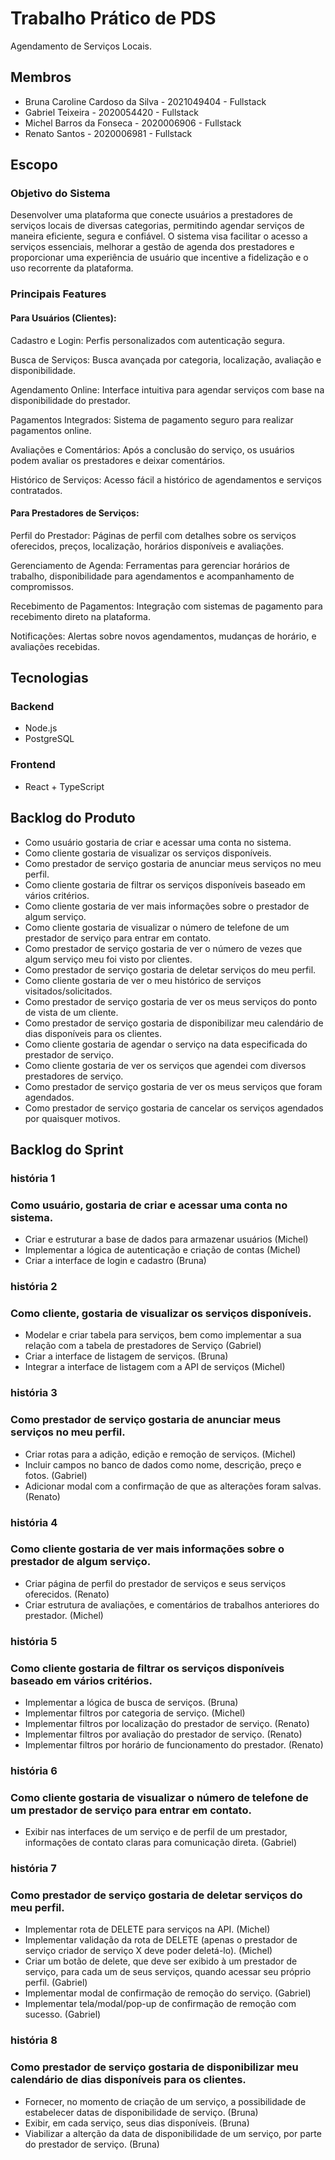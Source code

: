 
# Trabalho Prático de PDS

Agendamento de Serviços Locais.

## Membros
- Bruna Caroline Cardoso da Silva - 2021049404 - Fullstack
- Gabriel Teixeira - 2020054420 - Fullstack
- Michel Barros da Fonseca - 2020006906 - Fullstack
- Renato Santos - 2020006981 - Fullstack

## Escopo

### Objetivo do Sistema

Desenvolver uma plataforma que conecte usuários a prestadores de serviços locais de diversas categorias, permitindo agendar serviços de maneira eficiente, segura e confiável. O sistema visa facilitar o acesso a serviços essenciais, melhorar a gestão de agenda dos prestadores e proporcionar uma experiência de usuário que incentive a fidelização e o uso recorrente da plataforma.

### Principais Features
#### Para Usuários (Clientes):
Cadastro e Login: Perfis personalizados com autenticação segura.

Busca de Serviços: Busca avançada por categoria, localização, avaliação e disponibilidade.

Agendamento Online: Interface intuitiva para agendar serviços com base na disponibilidade do prestador.

Pagamentos Integrados: Sistema de pagamento seguro para realizar pagamentos online.

Avaliações e Comentários: Após a conclusão do serviço, os usuários podem avaliar os prestadores e deixar comentários.

Histórico de Serviços: Acesso fácil a histórico de agendamentos e serviços contratados.

#### Para Prestadores de Serviços:
Perfil do Prestador: Páginas de perfil com detalhes sobre os serviços oferecidos, preços, localização, horários disponíveis e avaliações.

Gerenciamento de Agenda: Ferramentas para gerenciar horários de trabalho, disponibilidade para agendamentos e acompanhamento de compromissos.

Recebimento de Pagamentos: Integração com sistemas de pagamento para recebimento direto na plataforma.

Notificações: Alertas sobre novos agendamentos, mudanças de horário, e avaliações recebidas.


## Tecnologias

### Backend
- Node.js 
- PostgreSQL

### Frontend
- React + TypeScript

## Backlog do Produto

- Como usuário gostaria de criar e acessar uma conta no sistema.
- Como cliente gostaria de visualizar os serviços disponíveis.
- Como prestador de serviço gostaria de anunciar meus serviços no meu perfil.
- Como cliente gostaria de filtrar os serviços disponíveis baseado em vários critérios.
- Como cliente gostaria de ver mais informações sobre o prestador de algum serviço.
- Como cliente gostaria de visualizar o número de telefone de um prestador de serviço para entrar em contato.
- Como prestador de serviço gostaria de ver o número de vezes que algum serviço meu foi visto por clientes.
- Como prestador de serviço gostaria de deletar serviços do meu perfil.
- Como cliente gostaria de ver o meu histórico de serviços visitados/solicitados.
- Como prestador de serviço gostaria de ver os meus serviços do ponto de vista de um cliente.
- Como prestador de serviço gostaria de disponibilizar meu calendário de dias disponíveis para os clientes.
- Como cliente gostaria de agendar o serviço na data especificada do prestador de serviço.
- Como cliente gostaria de ver os serviços que agendei com diversos prestadores de serviço.
- Como prestador de serviço gostaria de ver os meus serviços que foram agendados.
- Como prestador de serviço gostaria de cancelar os serviços agendados por quaisquer motivos.

## Backlog do Sprint

### história 1
### Como usuário, gostaria de criar e acessar uma conta no sistema.
  - Criar e estruturar a base de dados para armazenar usuários (Michel)
  - Implementar a lógica de autenticação e criação de contas (Michel)
  - Criar a interface de login e cadastro (Bruna)
### história 2
### Como cliente, gostaria de visualizar os serviços disponíveis.
  - Modelar e criar tabela para serviços, bem como implementar a sua relação com a tabela de prestadores de Serviço (Gabriel)
  - Criar a interface de listagem de serviços. (Bruna)
  - Integrar a interface de listagem com a API de serviços (Michel)
### história 3
### Como prestador de serviço gostaria de anunciar meus serviços no meu perfil.
- Criar rotas para a adição, edição e remoção de serviços. (Michel)
- Incluir campos no banco de dados como nome, descrição, preço e fotos. (Gabriel)
- Adicionar modal com a confirmação de que as alterações foram salvas. (Renato)
### história 4
### Como cliente gostaria de ver mais informações sobre o prestador de algum serviço.
- Criar página de perfil do prestador de serviços e seus serviços oferecidos. (Renato)
- Criar estrutura de avaliações, e comentários de trabalhos anteriores do prestador. (Michel)
### história 5
### Como cliente gostaria de filtrar os serviços disponíveis baseado em vários critérios.
- Implementar a lógica de busca de serviços. (Bruna)
- Implementar filtros por categoria de serviço. (Michel)
- Implementar filtros por localização do prestador de serviço. (Renato)
- Implementar filtros por avaliação do prestador de serviço. (Renato)
- Implementar filtros por horário de funcionamento do prestador. (Renato)
### história 6
### Como cliente gostaria de visualizar o número de telefone de um prestador de serviço para entrar em contato.
- Exibir nas interfaces de um serviço e de perfil de um prestador, informações de contato claras para comunicação direta. (Gabriel)
### história 7
### Como prestador de serviço gostaria de deletar serviços do meu perfil.
- Implementar rota de DELETE para serviços na API. (Michel)
- Implementar validação da rota de DELETE (apenas o prestador de serviço criador de serviço X deve poder deletá-lo). (Michel)
- Criar um botão de delete, que deve ser exibido à um prestador de serviço, para cada um de seus serviços, quando acessar seu próprio perfil. (Gabriel)
- Implementar modal de confirmação de remoção do serviço. (Gabriel)
- Implementar tela/modal/pop-up de confirmação de remoção com sucesso. (Gabriel)
### história 8
### Como prestador de serviço gostaria de disponibilizar meu calendário de dias disponíveis para os clientes.
- Fornecer, no momento de criação de um serviço, a possibilidade de estabelecer datas de disponibilidade de serviço. (Bruna)
- Exibir, em cada serviço, seus dias disponíveis. (Bruna)
- Viabilizar a alterção da data de disponibilidade de um serviço, por parte do prestador de serviço. (Bruna)
